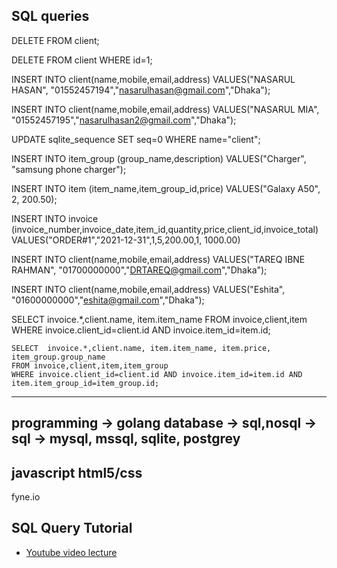 ## SQL queries
 
DELETE FROM client;

DELETE FROM client WHERE id=1;

INSERT INTO client(name,mobile,email,address) VALUES("NASARUL HASAN", "01552457194","nasarulhasan@gmail.com","Dhaka");

INSERT INTO client(name,mobile,email,address) VALUES("NASARUL MIA", "01552457195","nasarulhasan2@gmail.com","Dhaka");

UPDATE sqlite_sequence SET seq=0 WHERE name="client";


INSERT INTO item_group (group_name,description) VALUES("Charger", "samsung phone charger");

INSERT INTO item (item_name,item_group_id,price) VALUES("Galaxy A50", 2, 200.50);

INSERT INTO invoice (invoice_number,invoice_date,item_id,quantity,price,client_id,invoice_total) VALUES("ORDER#1","2021-12-31",1,5,200.00,1, 1000.00)


INSERT INTO client(name,mobile,email,address) VALUES("TAREQ IBNE RAHMAN", "01700000000","DRTAREQ@gmail.com","Dhaka");

INSERT INTO client(name,mobile,email,address) VALUES("Eshita", "01600000000","eshita@gmail.com","Dhaka");



SELECT  invoice.*,client.name, item.item_name FROM invoice,client,item WHERE invoice.client_id=client.id AND invoice.item_id=item.id;

```
SELECT  invoice.*,client.name, item.item_name, item.price, item_group.group_name 
FROM invoice,client,item,item_group 
WHERE invoice.client_id=client.id AND invoice.item_id=item.id AND item.item_group_id=item_group.id;
```

-----------------------------------------------
programming -> golang
database -> sql,nosql -> sql -> mysql, mssql, sqlite, postgrey
-----------------------------------------------
javascript
html5/css
-----------------------------------------------
fyne.io


## SQL Query Tutorial
* [Youtube video lecture](https://www.youtube.com/watch?v=7S_tz1z_5bA&t=7469s)

